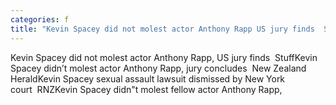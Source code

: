 ```yaml
---
categories: f
title: "Kevin Spacey did not molest actor Anthony Rapp US jury finds  Stuff"
---
```

Kevin Spacey did not molest actor Anthony Rapp, US jury finds&nbsp;&nbsp;StuffKevin Spacey didn’t molest actor Anthony Rapp, jury concludes&nbsp;&nbsp;New Zealand HeraldKevin Spacey sexual assault lawsuit dismissed by New York court&nbsp;&nbsp;RNZKevin Spacey didn"t molest fellow actor Anthony Rapp,
